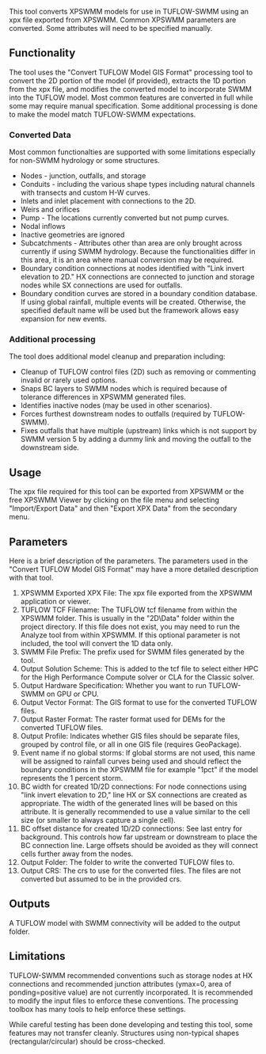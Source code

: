 This tool converts XPSWMM models for use in TUFLOW-SWMM using an xpx file exported from XPSWMM. Common XPSWMM parameters are converted. Some attributes will need to be specified manually.

## Functionality
The tool uses the "Convert TUFLOW Model GIS Format" processing tool to convert the 2D portion of the model (if provided), extracts the 1D portion from the xpx file, and modifies the converted model to incorporate SWMM into the TUFLOW model. Most common features are converted in full while some may require manual specification. Some additional processing is done to make the model match TUFLOW-SWMM expectations. 

### Converted Data
Most common functionalties are supported with some limitations especially for non-SWMM hydrology or some structures.
* Nodes - junction, outfalls, and storage
* Conduits - including the various shape types including natural channels with transects and custom H-W curves.
* Inlets and inlet placement with connections to the 2D.
* Weirs and orifices
* Pump - The locations currently converted but not pump curves.
* Nodal inflows
* Inactive geometries are ignored
* Subcatchments - Attributes other than area are only brought across currently if using SWMM hydrology. Because the functionalities differ in this area, it is an area where manual conversion may be required.
* Boundary condition connections at nodes identified with "Link invert elevation to 2D." HX connections are connected to junction and storage nodes while SX connections are used for outfalls.
* Boundary condition curves are stored in a boundary condition database. If using global rainfall, multiple events will be created. Otherwise, the specified default name will be used but the framework allows easy expansion for new events.

### Additional processing
The tool does additional model cleanup and preparation including:
* Cleanup of TUFLOW control files (2D) such as removing or commenting invalid or rarely used options.
* Snaps BC layers to SWMM nodes which is required because of tolerance differences in XPSWMM generated files.
* Identifies inactive nodes (may be used in other scenarios).
* Forces furthest downstream nodes to outfalls (required by TUFLOW-SWMM).
* Fixes outfalls that have multiple (upstream) links which is not support by SWMM version 5 by adding a dummy link and moving the outfall to the downstream side.

## Usage
The xpx file required for this tool can be exported from XPSWMM or the free XPSWMM Viewer by clicking on the file menu and selecting "Import/Export Data" and then "Export XPX Data" from the secondary menu.

## Parameters
Here is a brief description of the parameters. The parameters used in the "Convert TUFLOW Model GIS Format" may have a more detailed description with that tool.
1. XPSWMM Exported XPX File: The xpx file exported from the XPSWMM application or viewer.
2. TUFLOW TCF Filename: The TUFLOW tcf filename from within the XPSWMM folder. This is usually in the "2D\Data" folder within the project directory. If this file does not exist, you may need to run the Analyze tool from within XPSWMM. If this optional parameter is not included, the tool will convert the 1D data only.
3. SWMM File Prefix: The prefix used for SWMM files generated by the tool.
4. Output Solution Scheme: This is added to the tcf file to select either HPC for the High Performance Compute solver or CLA for the Classic solver.
5. Output Hardware Specification: Whether you want to run TUFLOW-SWMM on GPU or CPU.
6. Output Vector Format: The GIS format to use for the converted TUFLOW files.
7. Output Raster Format: The raster format used for DEMs for the converted TUFLOW files.
8. Output Profile: Indicates whether GIS files should be separate files, grouped by control file, or all in one GIS file (requires GeoPackage).
9. Event name if no global storms: If global storms are not used, this name will be assigned to rainfall curves being used and should reflect the boundary conditions in the XPSWMM file for example "1pct" if the model represents the 1 percent storm.
10. BC width for created 1D/2D connections: For node connections using "link invert elevation to 2D," line HX or SX connections are created as appropriate. The width of the generated lines will be based on this attribute. It is generally recommended to use a value similar to the cell size (or smaller to always capture a single cell).
11. BC offset distance for created 1D/2D connections: See last entry for background. This controls how far upstream or downstream to place the BC connection line. Large offsets should be avoided as they will connect cells further away from the nodes.
12. Output Folder: The folder to write the converted TUFLOW files to.
13. Output CRS: The crs to use for the converted files. The files are not converted but assumed to be in the provided crs.

## Outputs
A TUFLOW model with SWMM connectivity will be added to the output folder.

## Limitations
TUFLOW-SWMM recommended conventions such as storage nodes at HX connections and recommended junction attributes (ymax=0, area of ponding=positive value) are not currently incorporated. It is recommended to modify the input files to enforce these conventions. The processing toolbox has many tools to help enforce these settings.

While careful testing has been done developing and testing this tool, some features may not transfer cleanly. Structures using non-typical shapes (rectangular/circular) should be cross-checked.
